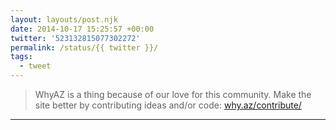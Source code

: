 ```yaml
---
layout: layouts/post.njk
date: 2014-10-17 15:25:57 +00:00
twitter: '523132815077302272'
permalink: /status/{{ twitter }}/
tags: 
  - tweet
---
```


> WhyAZ is a thing because of our love for this community. Make the site better by contributing ideas and/or code: [why.az/contribute/](https://why.az/contribute/)

---
